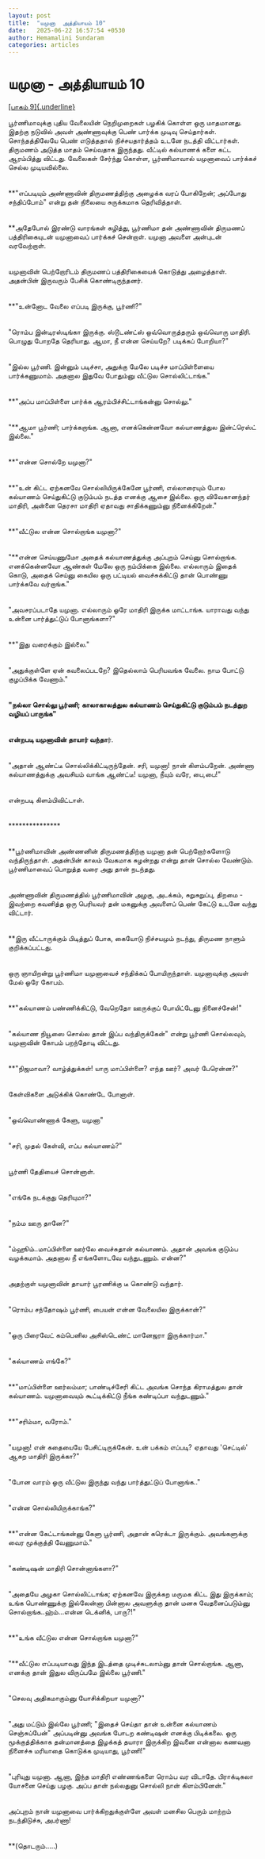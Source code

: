 ```yaml
---
layout: post
title:  "யமுனா  அத்தியாயம் 10"
date:   2025-06-22 16:57:54 +0530
author: Hemamalini Sundaram
categories: articles
---
```


#  யமுனா - அத்தியாயம் 10 

[[பாகம்
9]{.underline}](https://tamil.momspresso.com/parenting/aa71bb9e323d44a5b589be0617593389/article/ymunnnaa-attiyaaym-9-o6zvjwqqscdc?utm_source=AD_Whatsapp_Share&utm_medium=Share_Android)

பூர்ணிமாவுக்கு புதிய வேலையின் நெறிமுறைகள் பழகிக் கொள்ள ஒரு மாதமானது. இதற்கு
நடுவில் அவள் அண்ணாவுக்கு பெண் பார்க்க முடிவு செய்தார்கள். சொந்தத்திலேயே பெண் எடுத்ததால்
நிச்சயதார்த்தம் உடனே நடத்தி விட்டார்கள். திருமணம் அடுத்த மாதம் செய்வதாக இருந்தது.
வீட்டில் கல்யாணக் களை கட்ட ஆரம்பித்து விட்டது. வேலைகள் சேர்ந்து கொள்ள, பூர்ணிமாவால்
யமுனாவைப் பார்க்கச் செல்ல முடியவில்லை.\
\
\
**\"எப்படியும் அண்ணாவின் திருமணத்திற்கு அழைக்க வரப் போகிறேன்; அப்போது சந்திப்போம்\"
என்று தன் நிலையை சுருக்கமாக தெரிவித்தாள்.\
\
\
**அதேபோல் இரண்டு வாரங்கள் கழித்து, பூர்ணிமா தன் அண்ணாவின் திருமணப் பத்திரிகையுடன்
யமுனாவைப் பார்க்கச் சென்றாள். யமுனா அவளை அன்புடன் வரவேற்றாள்.\
\
\
யமுனாவின் பெற்றோரிடம் திருமணப் பத்திரிகையைக் கொடுத்து அழைத்தாள். அதன்பின் இருவரும்
பேசிக் கொண்டிருந்தனர்.\
\
\
**\"உன்னோட வேலை எப்படி இருக்கு, பூர்ணி?\"\
\
\
\"ரொம்ப இன்டிரஸ்டிங்கா இருக்கு. ஸ்டூடண்ட்ஸ் ஒவ்வொருத்தரும் ஒவ்வொரு மாதிரி. பொழுது
போறதே தெரியாது. ஆமா, நீ என்ன செய்யறே? படிக்கப் போறியா?\"\
\
\
\"இல்ல பூர்ணி. இன்னும் படிச்சா, அதுக்கு மேலே படிச்ச மாப்பிள்ளையை பார்க்கணுமாம்.
அதனால இதுவே போதும்னு வீட்டுல சொல்லிட்டாங்க.\"\
\
\
**\"அப்ப மாப்பிள்ளை பார்க்க ஆரம்பிச்சிட்டாங்கன்னு சொல்லு.\"\
\
\
\"**ஆமா பூர்ணி; பார்க்கறாங்க. ஆனா, எனக்கென்னவோ கல்யாணத்துல இன்ட்ரெஸ்ட் இல்லை.\"\
\
\
**\"என்ன சொல்றே யமுனா?\"\
\
\
**\"உன் கிட்ட ஏற்கனவே சொல்லியிருக்கேனே பூர்ணி, எல்லாரையும் போல கல்யாணம் செய்துகிட்டு
குடும்பம் நடத்த எனக்கு ஆசை இல்லை. ஒரு விவேகானந்தர் மாதிரி, அன்னை தெரசா மாதிரி
ஏதாவது சாதிக்கணும்னு நினைக்கிறேன்.\"\
\
\
**\"வீட்டுல என்ன சொல்றாங்க யமுனா?\"\
\
\
\"**என்ன செய்யணுமோ அதைக் கல்யாணத்துக்கு அப்புறம் செய்னு சொல்றாங்க. எனக்கென்னவோ ஆண்கள்
மேலே ஒரு நம்பிக்கை இல்லை. எல்லாரும் இதைக் கொடு, அதைக் செய்னு கையில ஒரு பட்டியல்
வைச்சுக்கிட்டு தான் பொண்ணு பார்க்கவே வர்றாங்க.\"\
\
\
\"அவசரப்படாதே யமுனா. எல்லாரும் ஒரே மாதிரி இருக்க மாட்டாங்க. யாராவது வந்து உன்னை
பார்த்துட்டுப் போனாங்களா?\"\
\
\
**\"இது வரைக்கும் இல்லை.\"\
\
\
\"அதுக்குள்ளே ஏன் கவலைப்படறே? இதெல்லாம் பெரியவங்க வேலை. நாம போட்டு குழப்பிக்க
வேணாம்.\"\
\
\
**\"நல்லா சொல்லு பூர்ணி; காலாகாலத்துல கல்யாணம் செய்துகிட்டு குடும்பம் நடத்துற வழியப்
பாருங்க\"\
\
\
என்றபடி யமுனாவின் தாயார் வந்தா**ர்.\
\
\
\"அதான் ஆண்ட்டீ சொல்லிக்கிட்டிருந்தேன். சரி, யமுனா! நான் கிளம்பறேன். அண்ணா
கல்யாணத்துக்கு அவசியம் வாங்க ஆண்ட்டீ! யமுனா, நீயும் வரே, பை,பை!\"\
\
\
என்றபடி கிளம்பிவிட்டாள்.\
\
\
\*\*\*\*\*\*\*\*\*\*\*\*\*\*\*\
\
\
**பூர்ணிமாவின் அண்ணனின் திருமணத்திற்கு யமுனா தன் பெற்றோர்களோடு வந்திருந்தாள். அதன்பின்
காலம் வேகமாக சுழன்றது என்று தான் சொல்ல வேண்டும். பூர்ணிமாவைப் பொறுத்த வரை அது தான்
நடந்தது.\
\
\
அண்ணாவின் திருமணத்தில் பூர்ணிமாவின் அழகு, அடக்கம், சுறுசுறுப்பு, திறமை - இவற்றை
கவனித்த ஒரு பெரியவர் தன் மகனுக்கு அவளைப் பெண் கேட்டு உடனே வந்து விட்டார்.\
\
\
**இரு வீட்டாருக்கும் பிடித்துப் போக, கையோடு நிச்சயமும் நடந்து, திருமண நாளும்
குறிக்கப்பட்டது.\
\
\
ஒரு ஞாயிறன்று பூர்ணிமா யமுனாவைச் சந்திக்கப் போயிருந்தாள். யமுனாவுக்கு அவள் மேல் ஒரே
கோபம்.\
\
\
**\"கல்யாணம் பண்ணிக்கிட்டு, வேறெதோ ஊருக்குப் போயிட்டேனு நினைச்சேன்!\"\
\
\
\"கல்யாண நியூஸை சொல்ல தான் இப்ப வந்திருக்கேன்\" என்று பூர்ணி சொல்லவும், யமுனாவின்
கோபம் பறந்தோடி விட்டது.\
\
\
**\"நிஜமாவா? வாழ்த்துக்கள்! யாரு மாப்பிள்ளை? எந்த ஊர்? அவர் பேரென்ன?\"\
\
\
கேள்விகளை அடுக்கிக் கொண்டே போனாள்.\
\
\
\"ஒவ்வொண்ணாக் கேளு, யமுனா\"\
\
\
\"சரி, முதல் கேள்வி, எப்ப கல்யாணம்?\"\
\
\
பூர்ணி தேதியைச் சொன்னாள்.\
\
\
\"எங்கே நடக்குது தெரியுமா?\"\
\
\
\"நம்ம ஊரு தானே?\"\
\
\
\"ம்ஹூம்..மாப்பிள்ளை ஊர்லே வைச்சுதான் கல்யாணம். அதான் அவங்க குடும்ப வழக்கமாம். அதனால நீ
எங்களோடவே வந்துடணும். என்ன?\"\
\
\
அதற்குள் யமுனாவின் தாயார் பூரணிக்கு டீ கொண்டு வந்தார்.\
\
\
\"ரொம்ப சந்தோஷம் பூர்ணி, பையன் என்ன வேலையில இருக்கான்?\"\
\
\
\"ஒரு பிரைவேட் கம்பெனில அசிஸ்டெண்ட் மானேஜரா இருக்கார்மா.\"\
\
\
\"கல்யாணம் எங்கே?\"\
\
\
**\"மாப்பிள்ளை ஊர்லம்மா; பாண்டிச்சேரி கிட்ட அவங்க சொந்த கிராமத்துல தான் கல்யாணம்.
யமுனாவையும் கூட்டிக்கிட்டு நீங்க கண்டிப்பா வந்துடணும்.\"\
\
\
**\"சரிம்மா, வரோம்.\"\
\
\
\"யமுனா! என் கதையையே பேசிட்டிருக்கேன். உன் பக்கம் எப்படி? ஏதாவது \'செட்டில்\' ஆகற
மாதிரி இருக்கா?\"\
\
\
\"போன வாரம் ஒரு வீட்டுல இருந்து வந்து பார்த்துட்டுப் போனாங்க..\"\
\
\
\"என்ன சொல்லியிருக்காங்க?\"\
\
\
**\"என்ன கேட்டாங்கன்னு கேளு பூர்ணி, அதான் கரெக்டா இருக்கும். அவங்களுக்கு வைர
மூக்குத்தி வேணுமாம்.\"\
\
\
\"கண்டிஷன் மாதிரி சொன்னாங்களா?\"\
\
\
\"அதையே அழகா சொல்லிட்டாங்க; ஏற்கனவே இருக்கற மருமக கிட்ட இது இருக்காம்; உங்க
பொண்ணுக்கு இல்லேன்னா பின்னால அவளுக்கு தான் மனசு வேதனைப்படும்னு சொல்றாங்க..ஹ்ம்\...என்ன
டெக்னிக், பாரு?!\"\
\
\
**\"உங்க வீட்டுல என்ன சொல்றாங்க யமுனா?\"\
\
\
\"**வீட்டுல எப்படியாவது இந்த இடத்தை முடிச்சுடலாம்னு தான் சொல்றாங்க. ஆனா, எனக்கு தான்
இதுல விருப்பமே இல்லை பூர்ணி.\"\
\
\
\"செலவு அதிகமாகும்னு யோசிக்கிறயா யமுனா?\"\
\
\
\"அது மட்டும் இல்லே பூர்ணி; \"இதைச் செய்தா தான் உன்னை கல்யாணம் செஞ்சுப்பேன்\"
அப்படின்னு அவங்க போடற கண்டிஷன் எனக்கு பிடிக்கலை. ஒரு மூக்குத்திக்காக தன்மானத்தை
இழக்கத் தயாரா இருக்கிற இவனை என்னால கணவனா நினைச்சு மரியாதை கொடுக்க முடியாது,
பூர்ணி!\"\
\
\
\"புரியுது யமுனா. ஆனா, இந்த மாதிரி எண்ணங்களை ரொம்ப வர விடாதே. பிராக்டிகலா
யோசனை செய்து பழகு. அப்ப தான் நல்லதுனு சொல்லி நான் கிளம்பினேன்.\"\
\
\
அப்புறம் நான் யமுனாவை பார்க்கிறதுக்குள்ளே அவள் மனசில பெரும் மாற்றம் நடந்திடுச்சு,
அபர்ணா!\
\
\
**(தொடரும்\.....)
